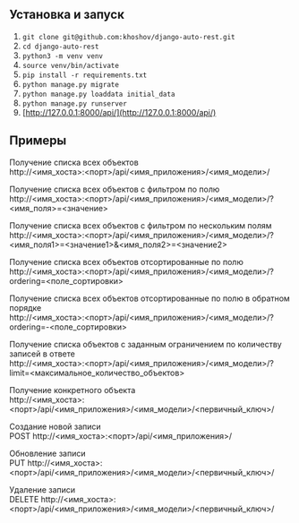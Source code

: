 ## Установка и запуск
1. ```git clone git@github.com:khoshov/django-auto-rest.git```
2. ```cd django-auto-rest```
3. ```python3 -m venv venv```
4. ```source venv/bin/activate```
5. ```pip install -r requirements.txt```
6. ```python manage.py migrate```
7. ```python manage.py loaddata initial_data```
8. ```python manage.py runserver```
9. [http://127.0.0.1:8000/api/](http://127.0.0.1:8000/api/)


## Примеры
Получение списка всех объектов  
http://<имя_хоста>:<порт>/api/<имя_приложения>/<имя_модели>/

Получение списка всех объектов с фильтром по полю  
http://<имя_хоста>:<порт>/api/<имя_приложения>/<имя_модели>/?<имя_поля>=<значение>

Получение списка всех объектов с фильтром по нескольким полям  
http://<имя_хоста>:<порт>/api/<имя_приложения>/<имя_модели>/?<имя_поля1>=<значение1>&<имя_поля2>=<значение2>

Получение списка всех объектов отсортированные по полю  
http://<имя_хоста>:<порт>/api/<имя_приложения>/<имя_модели>/?ordering=<поле_сортировки>

Получение списка всех объектов отсортированные по полю в обратном порядке  
http://<имя_хоста>:<порт>/api/<имя_приложения>/<имя_модели>/?ordering=-<поле_сортировки>

Получение списка объектов с заданным ограничением по количеству записей в ответе   
http://<имя_хоста>:<порт>/api/<имя_приложения>/<имя_модели>/?limit=<максимальное_количество_объектов>

Получение конкретного объекта  
http://<имя_хоста>:<порт>/api/<имя_приложения>/<имя_модели>/<первичный_ключ>/

Создание новой записи  
POST http://<имя_хоста>:<порт>/api/<имя_приложения>/

Обновление записи  
PUT http://<имя_хоста>:<порт>/api/<имя_приложения>/<имя_модели>/<первичный_ключ>/

Удаление записи  
DELETE http://<имя_хоста>:<порт>/api/<имя_приложения>/<имя_модели>/<первичный_ключ>/
